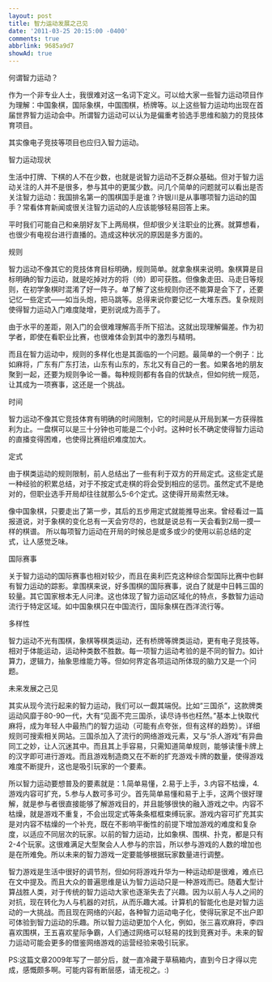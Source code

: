 ```yaml
---
layout: post
title: 智力运动发展之己见
date: '2011-03-25 20:15:00 -0400'
comments: true
abbrlink: 9685a9d7
showAd: true
---
```

何谓智力运动？

作为一个非专业人士，我很难对这一名词下定义。可以给大家一些智力运动项目作为理解：中国象棋，国际象棋，中国围棋，桥牌等。以上这些智力运动均出现在首届世界智力运动会中。所谓智力运动可以认为是偏重考验选手思维和脑力的竞技体育项目。

其实像电子竞技等项目也应归入智力运动。

智力运动现状

生活中打牌、下棋的人不在少数，也就是说智力运动不乏群众基础。但对于智力运动关注的人并不是很多，参与其中的更属少数。问几个简单的问题就可以看出是否关注智力运动：我国排名第一的围棋国手是谁？许银川是从事哪项智力运动的国手？常看体育新闻或很关注智力运动的人应该能够轻易回答上来。

平时我们可能自己和亲朋好友下上两局棋，但却很少关注职业的比赛。就算想看，也很少有电视台进行直播的。造成这种状况的原因是多方面的。

规则

智力运动不像其它的竞技体育目标明确，规则简单。就拿象棋来说明。象棋算是目标明确的智力运动，就是吃掉对方的将（帅）即可获胜。但像象走田、马走日等规则，在初学象棋时混淆了好一阵子。单了解了这些规则你还不能算是会下了，还要记忆一些定式——如当头炮，把马跳等。总得来说你要记忆一大堆东西。复杂规则使得智力运动入门难度陡增，更别说成为高手了。

由于水平的差距，刚入门的会很难理解高手所下招法。这就出现理解偏差。作为初学者，即使在看职业比赛，也很难体会到其中的激烈与精明。

而且在智力运动中，规则的多样化也是其面临的一个问题。最简单的一个例子：比如麻将，广东有广东打法，山东有山东的，东北又有自己的一套。如果各地的朋友聚到一起，还要为规则争论一番。每种规则都有各自的优缺点，但如何统一规范，让其成为一项赛事，这还是一个挑战。

时间

智力运动不像其它竞技体育有明确的时间限制，它的时间是从开局到某一方获得胜利为止。一盘棋可以是三十分钟也可能是二个小时。这种时长不确定使得智力运动的直播变得困难，也使得比赛组织难度加大。

定式

由于棋类运动的规则限制，前人总结出了一些有利于双方的开局定式。这些定式是一种经验的积累总结，对于不按定式走棋的将会受到相应的惩罚。虽然定式不是绝对的，但职业选手开局却往往就那么5-6个定式。这使得开局索然无味。

像中国象棋，只要走出了第一步，其后的五步用定式就能推导出来。曾经看过一篇报道说，对于象棋的变化总有一天会穷尽的，也就是说总有一天会看到2局一摸一样的棋谱。
所以每项智力运动在开局的时候总是或多或少的使用以前总结的定式，让人感觉乏味。

国际赛事

关于智力运动的国际赛事也相对较少，而且在奥利匹克这种综合型国际比赛中也鲜有智力运动的踪影。拿围棋来说，好多围棋的国际赛事，说白了就是中日韩三国的较量。其它国家根本无人问津。这也体现了智力运动区域化的特点，多数智力运动流行于特定区域。如中国象棋只在中国流行，国际象棋在西洋流行等。

多样性

智力运动不光有围棋，象棋等棋类运动，还有桥牌等牌类运动，更有电子竞技等。相对于体能运动，运动种类数不胜数。每一项智力运动考验的是不同的智力。如计算力，逻辑力，抽象思维能力等。但如何界定各项运动所体现的脑力又是一个问题。

未来发展之己见

其实从现今流行起来的智力运动，我们可以一觑其端倪。比如“三国杀”，这款牌类运动风靡于80-90一代，大有“见面不完三国杀，读尽诗书也枉然。”基本上快取代麻将，成为年轻人中最热门的智力运动（可能有点夸张，但有这样的趋势）。详细规则可搜索相关网站。三国杀加入了流行的网络游戏元素，又与“杀人游戏”有异曲同工之妙，让人沉迷其中。而且其上手容易，只需知道简单规则，能够读懂卡牌上的汉字即可进行游戏。而且游戏制造商又在不断的扩充游戏卡牌的数量，使得游戏难度不断提升，这也是吸引玩家的一个要素。

所以智力运动要想普及的要素就是：1.简单易懂，2.易于上手，3.内容不枯燥，4.游戏内容可扩充，5.参与人数可多可少。首先简单易懂和易于上手，这两个很好理解，就是参与者很直接能够了解游戏目的，并且能够很快的融入游戏之中。内容不枯燥，就是游戏不重复，不会出现定式等条条框框束缚玩家。游戏内容可扩充其实是对内容不枯燥的一个补充，既在不影响平衡性的前提下增加游戏的难度和复杂度，以适应不同层次的玩家。以前的智力运动，比如象棋、围棋、扑克，都是只有2-4个玩家。这很难满足大型聚会人人参与的宗旨，所以参与游戏的人数的增加也是在所难免。所以未来的智力游戏一定要能够根据玩家数量进行调整。

智力游戏是生活中很好的调节剂，但如何将游戏升华为一种运动却是很难，难点已在文中提及。而且大众的普遍思维是认为智力运动只是一种游戏而已。随着大型计算战胜人类，对于传统的智力运动大家也逐渐失去了兴趣。因为以前人与人之间的对抗，现在转化为人与机器的对抗，从而乐趣大减。计算机的智能化也是对智力运动的一大挑战。而且现在网络的兴起，各种智力运动电子化，使得玩家足不出户即可体验到智力运动的乐趣。所以智力运动更加个人化，例如，张三喜欢麻将，李四喜欢围棋，王五喜欢星际争霸，人们通过网络可以轻易的找到竞赛对手。未来的智力运动可能会更多的借鉴网络游戏的运营经验来吸引玩家。

PS:这篇文章2009年写了一部分后，就一直冷藏于草稿箱内，直到今日才得以完成，感慨颇多啊。可能内容有断层感，请无视之。:)
